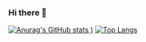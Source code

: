 ### Hi there 👋


[![Anurag's GitHub stats](https://github-readme-stats.vercel.app/api?username=rafmasloman&show_icons=true&theme=synthwave)
)](https://github.com/anuraghazra/github-readme-stats)
[![Top Langs](https://github-readme-stats.vercel.app/api/top-langs/?username=rafmasloman&layout=compact&langs_count=8&theme=synthwave&hide=css,html)](https://github.com/anuraghazra/github-readme-stats)


